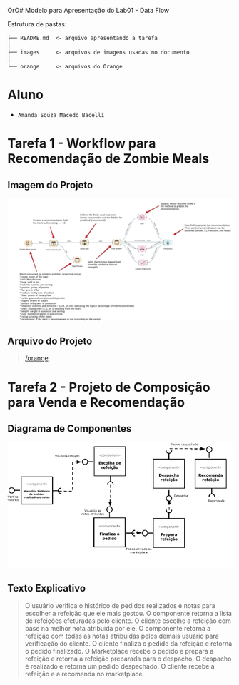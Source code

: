 OrO# Modelo para Apresentação do Lab01 - Data Flow

Estrutura de pastas:

~~~
├── README.md  <- arquivo apresentando a tarefa
│
├── images     <- arquivos de imagens usadas no documento
│
└── orange     <- arquivos do Orange
~~~

# Aluno
* `Amanda Souza Macedo Bacelli`

# Tarefa 1 - Workflow para Recomendação de Zombie Meals

## Imagem do Projeto
![Workflow Orange](images/workflow_orange_amandabacelli.png)

## Arquivo do Projeto
> [/orange](orange/zombie-meals-amandabacelli.ows).

# Tarefa 2 - Projeto de Composição para Venda e Recomendação

## Diagrama de Componentes

![Diagrama Venda](images/diagrama-workflow-amandabacelli.png)

## Texto Explicativo

> O usuário verifica o histórico de pedidos realizados e notas para escolher a refeição que ele mais gostou. O componente retorna a lista de refeições efeturadas pelo cliente. O cliente escolhe a refeição com base na melhor nota atribuida por ele. O componente retorna a refeição com todas as notas atribuídas pelos demais usuário para verificação do cliente. O cliente finaliza o pedido da refeição e retorna o pedido finalizado. O Marketplace recebe o pedido e prepara a refeição e retorna a refeição preparada para o despacho. O despacho é realizado e retorna um pedido despachado. O cliente recebe a refeição e a recomenda no marketplace.
